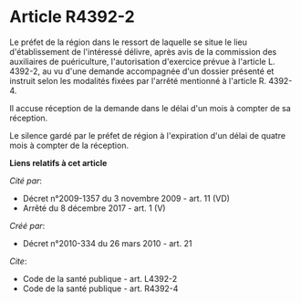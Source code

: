 # Article R4392-2

Le préfet de la région dans le ressort de laquelle se situe le lieu d'établissement de l'intéressé délivre, après avis de la
commission des auxiliaires de puériculture, l'autorisation d'exercice prévue à l'article L. 4392-2, au vu d'une demande
accompagnée d'un dossier présenté et instruit selon les modalités fixées par l'arrêté mentionné à l'article R. 4392-4.

Il accuse réception de la demande dans le délai d'un mois à compter de sa réception. 

Le silence gardé par le préfet de région à l'expiration d'un délai de quatre mois à compter de la réception.

**Liens relatifs à cet article**

_Cité par_:

  - Décret n°2009-1357 du 3 novembre 2009 - art. 11 (VD)
  - Arrêté du 8 décembre 2017 - art. 1 (V)

_Créé par_:

  - Décret n°2010-334 du 26 mars 2010 - art. 21

_Cite_:

  - Code de la santé publique - art. L4392-2
  - Code de la santé publique - art. R4392-4
